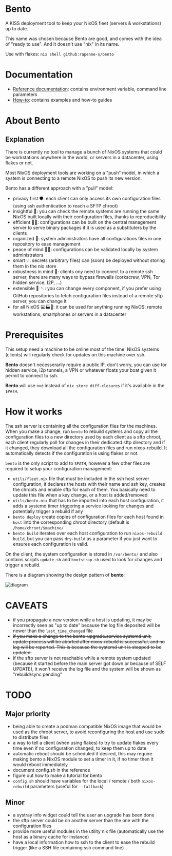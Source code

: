 # Bento

A KISS deployment tool to keep your NixOS fleet (servers & workstations) up to date.

This name was chosen because Bento are good, and comes with the idea of "ready to use".  And it doesn't use "nix" in its name.

Use with flakes: `nix shell github:rapenne-s/bento`

# Documentation

- [Reference documentation](doc/reference.md): contains environment variable, command line parameters
- [How-to](doc/how-to.md): contains examples and how-to guides

# About Bento

## Explanation

There is currently no tool to manage a bunch of NixOS systems that could be workstations anywhere in the world, or servers in a datacenter, using flakes or not.

Most NixOS deployment tools are working on a "push" model, in which a system is connecting to a remote NixOS to push its new version.

Bento has a different approach with a "pull" model:

- privacy first 🛡️: each client can only access its own configuration files (using ssh authentication to reach a SFTP chroot)
- insightful 📒: you can check the remote systems are running the same NixOS built locally with their configuration files, thanks to reproducibility
- efficient 🏂🏾: configurations can be built on the central management server to serve binary packages if it is used as a substituters by the clients
- organized 💼: system administrators have all configurations files in one repository to ease management
- peace of mind 🧘🏿: configurations can be validated locally by system administrators
- smart 💡: secrets (arbitrary files) can (soon) be deployed without storing them in the nix store
- robustness in mind 🦾: clients ony need to connect to a remote ssh server, there are many ways to bypass firewalls (corkscrew, VPN, Tor hidden service, I2P, ...)
- extensible 🧰 🪡: you can change every component, if you prefer using GitHub repositories to fetch configuration files instead of a remote sftp server, you can change it
- for all NixOS 💻🏭📱: it can be used for anything running NixOS: remote workstations, smartphones or servers in a datacenter

# Prerequisites

This setup need a machine to be online most of the time.  NixOS systems (clients) will regularly check for updates on this machine over ssh.

**Bento** doesn't necesserarily require a public IP, don't worry, you can use tor hidden service, i2p tunnels, a VPN or whatever floats your boat given it permit to connect to ssh.

**Bento** will use `nvd` instead of `nix store diff-closures` if it's available in the `$PATH`.

# How it works

The ssh server is containing all the configuration files for the machines. When you make a change, run `bento` to rebuild systems and copy all the configuration files to a new directory used by each client as a sftp chroot, each client regularly poll for changes in their dedicated sftp directory and if it changed, they download all the configuration files and run nixos-rebuild. It automatically detects if the configuration is using flakes or not.

`bento` is the only script to add to `$PATH`, however a few other files are required to setup your configuration management:

- `utils/fleet.nix` file that must be included in the ssh host server configuration, it declares the hosts with their name and ssh key, creates the chroots and enable sftp for each of them. You basically need to update this file when a key change, or a host is added/removed
- `utils/bento.nix` that has to be imported into each host configuration, it adds a systemd timer triggering a service looking for changes and potentially trigger a rebuild if any
- `bento deploy` create copies of configuration files for each host found in `host` into the corresponding chroot directory (default is `/home/chroot/$machine/`
- `bento build` iterates over each host configuration to run `nixos-rebuild build`, but you can pass `dry-build` as a parameter if you just want to ensures each configuration is valid.

On the client, the system configuration is stored in `/var/bento/` and also contains scripts `update.sh` and `bootstrap.sh` used to look for changes and trigger a rebuild.

There is a diagram showing the design pattern of **bento**:

![diagram](https://dataswamp.org/~solene/static/nixos-fleet-pattern.png)

# CAVEATS

- if you propagate a new version while a host is updating, it may be incorrectly seen as "up to date" because the log file deposited will be newer than the `last_time_changed` file
- ~~if you make a change to the bento-upgrade.service systemd unit, update process will be aborted after nixos-rebuild is successful, and no log will be reported. This is because the systemd unit is stopped to be updated.~~
- if the sftp server is not reachable while a remote system updated (because it started before the main server got down or because of SELF UPDATE), it won't receive the log file and the system will be shown as "rebuild/sync pending"

# TODO

## Major priority

- being able to create a podman compatible NixOS image that would be used as the chroot server, to avoid reconfiguring the host and use sudo to distribute files
- a way to tell a client (when using flakes) to try to update flakes every time even if no configuration changed, to keep them up to date
- automatic reboot should be scheduled if desired, this may require making bento a NixOS module to set a timer in it, if no timer then it would reboot immediately
- document config.sh in the reference
- figure out how to make a tutorial for bento
- `config.sh` should have variables for the local / remote / both `nixos-rebuild` parameters (useful for `--fallback`)

## Minor

- a systray info widget could tell the user an upgrade has been done
- the sftp server could be on another server than the one with the configuration files
- provide more useful modules in the utility nix file (automatically use the host as a binary cache for instance)
- have a local information how to ssh to the client to ease the rebuild trigger (like a SSH file containing ssh command line)

